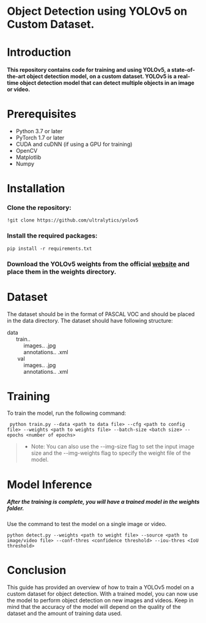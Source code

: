 # Object Detection using YOLOv5 on Custom Dataset.

# Introduction

#### This repository contains code for training and using YOLOv5, a state-of-the-art object detection model, on a custom dataset. YOLOv5 is a real-time object detection model that can detect multiple objects in an image or video.

# Prerequisites

 * Python 3.7 or later
 * PyTorch 1.7 or later
 * CUDA and cuDNN (if using a GPU for training)
 * OpenCV
 * Matplotlib
 * Numpy
 
# Installation
 ### Clone the repository:
 
 
    !git clone https://github.com/ultralytics/yolov5
 
 ### Install the required packages:
 
    pip install -r requirements.txt 
    
 
 ### Download the YOLOv5 weights from the official [website](https://github.com/ultralytics/yolov5) and place them in the weights directory.
 
# Dataset

The dataset should be in the format of PASCAL VOC and should be placed in the data directory. The dataset should have following structure:

data<br>
&nbsp;&nbsp;&nbsp;&nbsp;&nbsp;  train..<br>
&nbsp;&nbsp;&nbsp;&nbsp;&nbsp;&nbsp;&nbsp;&nbsp;&nbsp;&nbsp;    images.. <imagename>.jpg<br>
&nbsp;&nbsp;&nbsp;&nbsp;&nbsp;&nbsp;&nbsp;&nbsp;&nbsp;&nbsp;  annotations.. <imagename>.xml<br>
&nbsp;&nbsp;&nbsp;&nbsp;&nbsp;&nbsp;  val <br>
&nbsp;&nbsp;&nbsp;&nbsp;&nbsp;&nbsp;&nbsp;&nbsp;&nbsp;&nbsp;    images.. <imagename>.jpg<br>
&nbsp;&nbsp;&nbsp;&nbsp;&nbsp;&nbsp;&nbsp;&nbsp;&nbsp;&nbsp;   annotations.. <imagename>.xml<br>

# Training
To train the model, run the following command: 


     python train.py --data <path to data file> --cfg <path to config file> --weights <path to weights file> --batch-size <batch size> --epochs <number of epochs>

> * Note: You can also use the --img-size flag to set the input image size and the --img-weights flag to specify the weight file of the model.

# Model Inference

##### After the training is complete, you will have a trained model in the weights folder.
 Use the command to test the model on a single image or video.
   
    python detect.py --weights <path to weight file> --source <path to image/video file> --conf-thres <confidence threshold> --iou-thres <IoU threshold>
    
 
 # Conclusion

This guide has provided an overview of how to train a YOLOv5 model on a custom dataset for object detection. With a trained model, you can now use the model to perform object detection on new images and videos. Keep in mind that the accuracy of the model will depend on the quality of the dataset and the amount of training data used.
    
    
